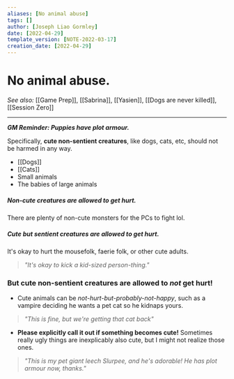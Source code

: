 ```yaml
---
aliases: [No animal abuse]
tags: []
author: [Joseph Liao Gormley]
date: [2022-04-29]
template_version: [NOTE-2022-03-17]
creation_date: [2022-04-29]
---
```

# No animal abuse.
*See also:* [[Game Prep]], [[Sabrina]], [[Yasien]], [[Dogs are never killed]], [[Session Zero]]
___
***GM Reminder: Puppies have plot armour.***

Specifically, **cute non-sentient creatures**, like dogs, cats, etc, should not be harmed in any way.
- [[Dogs]]
- [[Cats]]
- Small animals
- The babies of large animals

##### *Non-cute* creatures are allowed to get hurt.
There are plenty of non-cute monsters for the PCs to fight lol.

##### Cute ***but sentient*** creatures are allowed to get hurt.
It's okay to hurt the mousefolk, faerie folk, or other cute adults.

> *"It's okay to kick a kid-sized person-thing."*

### But cute non-sentient creatures are allowed to _not_ get hurt!
- Cute animals can be *not-hurt-but-probably-not-happy*, such as a vampire deciding he wants a pet cat so he kidnaps yours.

> *"This is fine, but we're getting that cat back"*

- **Please explicitly call it out if something becomes cute!** Sometimes really ugly things are inexplicably also cute, but I might not realize those ones.

> *"This is my pet giant leech Slurpee, and he's adorable! He has plot armour now, thanks."*


